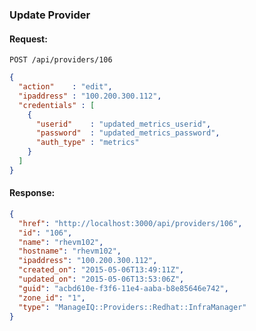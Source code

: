 ---
---

### Update Provider

#### Request:

    POST /api/providers/106

``` json
{
  "action"    : "edit",
  "ipaddress" : "100.200.300.112",
  "credentials" : [
    {
      "userid"    : "updated_metrics_userid",
      "password"  : "updated_metrics_password",
      "auth_type" : "metrics"
    }
  ]
}
```

#### Response:

``` json
{
  "href": "http://localhost:3000/api/providers/106",
  "id": "106",
  "name": "rhevm102",
  "hostname": "rhevm102",
  "ipaddress": "100.200.300.112",
  "created_on": "2015-05-06T13:49:11Z",
  "updated_on": "2015-05-06T13:53:06Z",
  "guid": "acbd610e-f3f6-11e4-aaba-b8e85646e742",
  "zone_id": "1",
  "type": "ManageIQ::Providers::Redhat::InfraManager"
}
```
